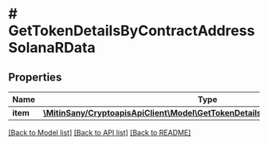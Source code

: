 # # GetTokenDetailsByContractAddressSolanaRData

## Properties

Name | Type | Description | Notes
------------ | ------------- | ------------- | -------------
**item** | [**\MitinSany/CryptoapisApiClient\Model\GetTokenDetailsByContractAddressSolanaRI**](GetTokenDetailsByContractAddressSolanaRI.md) |  |

[[Back to Model list]](../../README.md#models) [[Back to API list]](../../README.md#endpoints) [[Back to README]](../../README.md)

